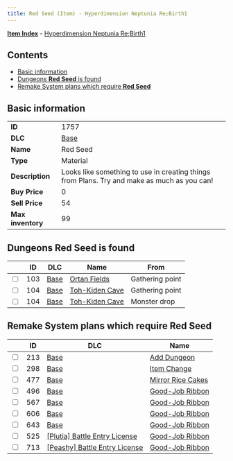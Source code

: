```yaml
---
title: Red Seed (Item) - Hyperdimension Neptunia Re;Birth1
---
```


[**Item Index**](/neptunia/rb1/item/index.html) - [Hyperdimension Neptunia Re;Birth1](/neptunia/rb1)

## Contents

- [Basic information](#basic-information)
- [Dungeons **Red Seed** is found](#dungeons-red-seed-is-found)
- [Remake System plans which require **Red Seed**](#remake-system-plans-which-require-red-seed)
## Basic information

|   |   |
| -- | -- |
| **ID** | 1757 |
| **DLC** | [Base](/neptunia/rb1/dlc/1-base.html) |
| **Name** | Red Seed |
| **Type** | Material |
| **Description** | Looks like something to use in creating things from Plans. Try and make as much as you can! |
| **Buy Price** | 0 |
| **Sell Price** | 54 |
| **Max inventory** | 99 |


## Dungeons **Red Seed** is found

|    | ID | DLC | Name | From |
| -- | -- | --- | ---- | ---- |
| <input type="checkbox" id="rb1-dungeon-1-103" class="trackbox" /> | 103 | [Base](/neptunia/rb1/dlc/1-base.html) | [Ortan Fields](/neptunia/rb1/dungeon/1-103-ortan-fields.html) | Gathering point |
| <input type="checkbox" id="rb1-dungeon-1-104" class="trackbox" /> | 104 | [Base](/neptunia/rb1/dlc/1-base.html) | [Toh-Kiden Cave](/neptunia/rb1/dungeon/1-104-toh-kiden-cave.html) | Gathering point |
| <input type="checkbox" id="rb1-dungeon-1-104" class="trackbox" /> | 104 | [Base](/neptunia/rb1/dlc/1-base.html) | [Toh-Kiden Cave](/neptunia/rb1/dungeon/1-104-toh-kiden-cave.html) | Monster drop |


## Remake System plans which require **Red Seed**

|    | ID | DLC | Name |
| -- | -- | --- | ---- |
| <input type="checkbox" id="rb1-quest-1-213" class="trackbox" /> | 213 | [Base](/neptunia/rb1/dlc/1-base.html) | [Add Dungeon](/neptunia/rb1/quest/1-213-add-dungeon.html) |
| <input type="checkbox" id="rb1-quest-1-298" class="trackbox" /> | 298 | [Base](/neptunia/rb1/dlc/1-base.html) | [Item Change](/neptunia/rb1/quest/1-298-item-change.html) |
| <input type="checkbox" id="rb1-quest-1-477" class="trackbox" /> | 477 | [Base](/neptunia/rb1/dlc/1-base.html) | [Mirror Rice Cakes](/neptunia/rb1/quest/1-477-mirror-rice-cakes.html) |
| <input type="checkbox" id="rb1-quest-1-496" class="trackbox" /> | 496 | [Base](/neptunia/rb1/dlc/1-base.html) | [Good-Job Ribbon](/neptunia/rb1/quest/1-496-good-job-ribbon.html) |
| <input type="checkbox" id="rb1-quest-1-567" class="trackbox" /> | 567 | [Base](/neptunia/rb1/dlc/1-base.html) | [Good-Job Ribbon](/neptunia/rb1/quest/1-567-good-job-ribbon.html) |
| <input type="checkbox" id="rb1-quest-1-606" class="trackbox" /> | 606 | [Base](/neptunia/rb1/dlc/1-base.html) | [Good-Job Ribbon](/neptunia/rb1/quest/1-606-good-job-ribbon.html) |
| <input type="checkbox" id="rb1-quest-1-643" class="trackbox" /> | 643 | [Base](/neptunia/rb1/dlc/1-base.html) | [Good-Job Ribbon](/neptunia/rb1/quest/1-643-good-job-ribbon.html) |
| <input type="checkbox" id="rb1-quest-7-525" class="trackbox" /> | 525 | [[Plutia] Battle Entry License](/neptunia/rb1/dlc/7-plutia.html) | [Good-Job Ribbon](/neptunia/rb1/quest/7-525-good-job-ribbon.html) |
| <input type="checkbox" id="rb1-quest-8-713" class="trackbox" /> | 713 | [[Peashy] Battle Entry License](/neptunia/rb1/dlc/8-peashy.html) | [Good-Job Ribbon](/neptunia/rb1/quest/8-713-good-job-ribbon.html) |

